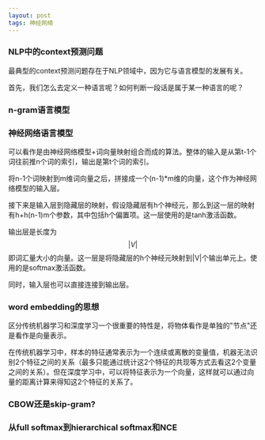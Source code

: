 ```yaml
---
layout: post
tags: 神经网络
---
```


### NLP中的context预测问题 
最典型的context预测问题存在于NLP领域中，因为它与语言模型的发展有关。 

首先，我们怎么去定义一种语言呢？如何判断一段话是属于某一种语言的呢？

### n-gram语言模型

### 神经网络语言模型
可以看作是由神经网络模型+词向量映射组合而成的算法。整体的输入是从第t-1个词往前推n个词的索引，输出是第t个词的索引。

将n-1个词映射到m维词向量之后，拼接成一个(n-1)*m维的向量，这个作为神经网络模型的输入层。

接下来是输入层到隐藏层的映射，假设隐藏层有h个神经元，那么到这一层的映射有h+h(n-1)m个参数，其中包括h个偏置项。这一层使用的是tanh激活函数。

输出层是长度为$$|V|$$即词汇量大小的向量。这一层是将隐藏层的h个神经元映射到|V|个输出单元上。使用的是softmax激活函数。

同时，输入层也可以直接连接到输出层。

### word embedding的思想
区分传统机器学习和深度学习一个很重要的特性是，将物体看作是单独的"节点"还是看作是向量表示。

在传统机器学习中，样本的特征通常表示为一个连续或离散的变量值，机器无法识别2个特征之间的关系（最多只能通过统计这2个特征的共现等方式去看这2个变量之间的关系）。但在深度学习中，可以将特征表示为一个向量，这样就可以通过向量的距离计算来得知这2个特征的关系了。

### CBOW还是skip-gram?

### 从full softmax到hierarchical softmax和NCE

